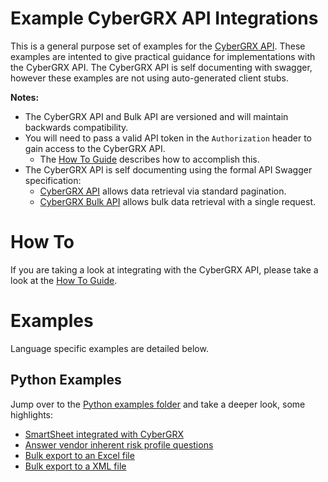 # Example CyberGRX API Integrations

This is a general purpose set of examples for the [CyberGRX API](https://api.cybergrx.com/v1/swagger/).  These examples are intented to give practical guidance for implementations with the CyberGRX API.  The CyberGRX API is self documenting with swagger, however these examples are not using auto-generated client stubs. 

**Notes:**
- The CyberGRX API and Bulk API are versioned and will maintain backwards compatibility.
- You will need to pass a valid API token in the `Authorization` header to gain access to the CyberGRX API.  
  - The [How To Guide](./HOW-TO.md) describes how to accomplish this.
- The CyberGRX API is self documenting using the formal API Swagger specification:
  - [CyberGRX API](https://api.cybergrx.com/v1/swagger/) allows data retrieval via standard pagination.
  - [CyberGRX Bulk API](https://api.cybergrx.com/bulk-v1/swagger/) allows bulk data retrieval with a single request.

# How To
If you are taking a look at integrating with the CyberGRX API, please take a look at the [How To Guide](./HOW-TO.md).

# Examples
Language specific examples are detailed below.

## Python Examples
Jump over to the [Python examples folder](./python_examples/README.md) and take a deeper look, some highlights:
- [SmartSheet integrated with CyberGRX](./python_examples/smart_sheet_sync/README.md)
- [Answer vendor inherent risk profile questions](./python_examples/answer_profile_questions/README.md)
- [Bulk export to an Excel file](./python_examples/bulk_excel_export/README.md)
- [Bulk export to a XML file](./python_examples/bulk_xml_export/README.md)
